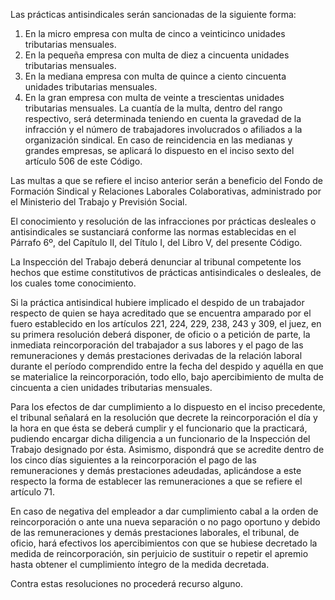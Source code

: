 Las prácticas antisindicales serán sancionadas de la siguiente forma:

1. En la micro empresa con multa de cinco a veinticinco unidades tributarias mensuales.
2. En la pequeña empresa con multa de diez a cincuenta unidades tributarias mensuales.
3. En la mediana empresa con multa de quince a ciento cincuenta unidades tributarias mensuales.
4. En la gran empresa con multa de veinte a trescientas unidades tributarias mensuales.
La cuantía de la multa, dentro del rango respectivo, será determinada teniendo en cuenta la gravedad de la infracción y el número de trabajadores involucrados o afiliados a la organización sindical. En caso de reincidencia en las medianas y grandes empresas, se aplicará lo dispuesto en el inciso sexto del artículo 506 de este Código.

Las multas a que se refiere el inciso anterior serán a beneficio del Fondo de Formación Sindical y Relaciones Laborales Colaborativas, administrado por el Ministerio del Trabajo y Previsión Social.

El conocimiento y resolución de las infracciones por prácticas desleales o antisindicales se sustanciará conforme las normas establecidas en el Párrafo 6º, del Capítulo II, del Título I, del Libro V, del presente Código.

La Inspección del Trabajo deberá denunciar al tribunal competente los hechos que estime constitutivos de prácticas antisindicales o desleales, de los cuales tome conocimiento.

Si la práctica antisindical hubiere implicado el despido de un trabajador respecto de quien se haya acreditado que se encuentra amparado por el fuero establecido en los artículos 221, 224, 229, 238, 243 y 309, el juez, en su primera resolución deberá disponer, de oficio o a petición de parte, la inmediata reincorporación del trabajador a sus labores y el pago de las remuneraciones y demás prestaciones derivadas de la relación laboral durante el período comprendido entre la fecha del despido y aquélla en que se materialice la reincorporación, todo ello, bajo apercibimiento de multa de cincuenta a cien unidades tributarias mensuales.

Para los efectos de dar cumplimiento a lo dispuesto en el inciso precedente, el tribunal señalará en la resolución que decrete la reincorporación el día y la hora en que ésta se deberá cumplir y el funcionario que la practicará, pudiendo encargar dicha diligencia a un funcionario de la Inspección del Trabajo designado por ésta. Asimismo, dispondrá que se acredite dentro de los cinco días siguientes a la reincorporación el pago de las remuneraciones y demás prestaciones adeudadas, aplicándose a este respecto la forma de establecer las remuneraciones a que se refiere el artículo 71.

En caso de negativa del empleador a dar cumplimiento cabal a la orden de reincorporación o ante una nueva separación o no pago oportuno y debido de las remuneraciones y demás prestaciones laborales, el tribunal, de oficio, hará efectivos los apercibimientos con que se hubiese decretado la medida de reincorporación, sin perjuicio de sustituir o repetir el apremio hasta obtener el cumplimiento íntegro de la medida decretada.

Contra estas resoluciones no procederá recurso alguno.